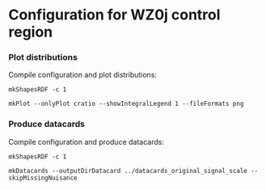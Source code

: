 # Configuration for WZ0j control region

### Plot distributions

Compile configuration and plot distributions:

    mkShapesRDF -c 1

    mkPlot --onlyPlot cratio --showIntegralLegend 1 --fileFormats png

### Produce datacards

Compile configuration and produce datacards:

    mkShapesRDF -c 1

    mkDatacards --outputDirDatacard ../datacards_original_signal_scale --skipMissingNuisance